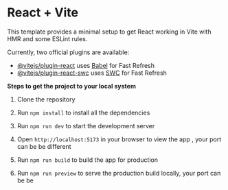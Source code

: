 # React + Vite

This template provides a minimal setup to get React working in Vite with HMR and some ESLint rules.

Currently, two official plugins are available:

- [@vitejs/plugin-react](https://github.com/vitejs/vite-plugin-react/blob/main/packages/plugin-react/README.md) uses [Babel](https://babeljs.io/) for Fast Refresh
- [@vitejs/plugin-react-swc](https://github.com/vitejs/vite-plugin-react-swc) uses [SWC](https://swc.rs/) for Fast Refresh

**Steps to get the project to your local system**

1. Clone the repository
2. Run `npm install` to install all the dependencies
3. Run `npm run dev` to start the development server
4. Open `http://localhost:5173` in your browser to view the app , your port can be be different 

5. Run `npm run build` to build the app for production
6. Run `npm run preview` to serve the production build locally, your port can be be